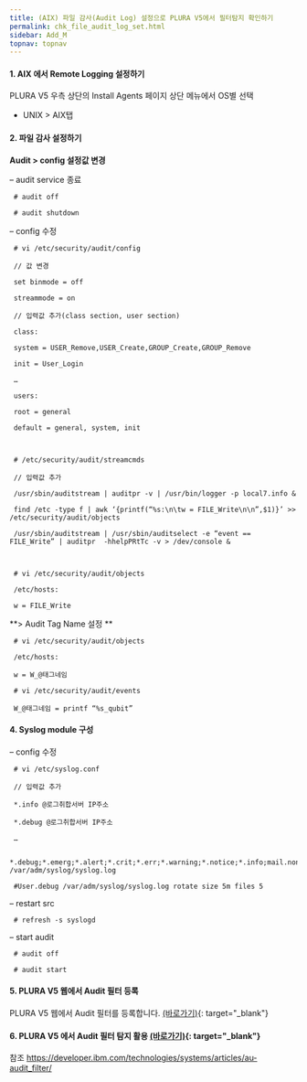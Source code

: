 ```yaml
---
title: (AIX) 파일 감사(Audit Log) 설정으로 PLURA V5에서 필터탐지 확인하기
permalink: chk_file_audit_log_set.html
sidebar: Add_M
topnav: topnav
---
```


#### 1. AIX 에서 Remote Logging 설정하기

PLURA V5 우측 상단의 Install Agents 페이지 상단 메뉴에서 OS별 선택

- UNIX > AIX탭
 

#### 2. 파일 감사 설정하기

**Audit > config 설정값 변경**

– audit service 종료

     # audit off

     # audit shutdown

– config 수정

     # vi /etc/security/audit/config

     // 값 변경

     set binmode = off

     streammode = on

     // 입력값 추가(class section, user section)

     class:

     system = USER_Remove,USER_Create,GROUP_Create,GROUP_Remove

     init = User_Login

     …

     users:

     root = general

     default = general, system, init

 

     # /etc/security/audit/streamcmds

     // 입력값 추가

     /usr/sbin/auditstream | auditpr -v | /usr/bin/logger -p local7.info &

     find /etc -type f | awk ‘{printf(“%s:\n\tw = FILE_Write\n\n”,$1)}’ >> /etc/security/audit/objects

     /usr/sbin/auditstream | /usr/sbin/auditselect -e “event == FILE_Write” | auditpr  -hhelpPRtTc -v > /dev/console &

 

     # vi /etc/security/audit/objects

     /etc/hosts:

     w = FILE_Write

**> Audit Tag Name 설정 **

     # vi /etc/security/audit/objects

     /etc/hosts:

     w = W_@태그네임

     # vi /etc/security/audit/events

     W_@태그네임 = printf “%s_qubit”

 

#### 4. Syslog module 구성

– config 수정

     # vi /etc/syslog.conf 

     // 입력값 추가

     *.info @로그취합서버 IP주소

     *.debug @로그취합서버 IP주소

     …

     *.debug;*.emerg;*.alert;*.crit;*.err;*.warning;*.notice;*.info;mail.none;auth.none  /var/adm/syslog/syslog.log

     #User.debug /var/adm/syslog/syslog.log rotate size 5m files 5

– restart src

     # refresh -s syslogd

– start audit

     # audit off

     # audit start

#### 5. PLURA V5 웹에서 Audit 필터 등록

PLURA V5 웹에서 Audit 필터를 등록합니다. [(바로가기)](http://blog.plura.io/?p=7235){: target="_blank"}

 

#### 6. PLURA V5 에서 Audit 필터 탐지 활용 [(바로가기)](http://blog.plura.io/?p=10856){: target="_blank"}

 

참조
https://developer.ibm.com/technologies/systems/articles/au-audit_filter/